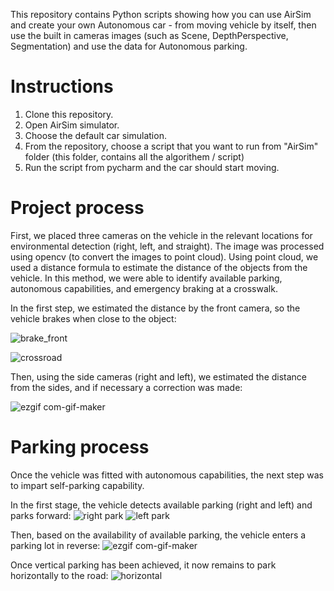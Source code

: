 This repository contains Python scripts showing how you can use AirSim and create your own Autonomous car -
from moving vehicle by itself, then use the built in cameras images (such as Scene, DepthPerspective, Segmentation) and use the data for Autonomous parking.  


# Instructions

1. Clone this repository.
2. Open AirSim simulator.  
3. Choose the default car simulation. 
4. From the repository, choose a script that you want to run from "AirSim" folder (this folder, contains all the algorithem / script)
5. Run the script from pycharm and the car should start moving.

# Project process

First, we placed three cameras on the vehicle in the relevant locations for environmental detection (right, left, and straight).
The image was processed using opencv (to convert the images to point cloud).
Using point cloud, we used a distance formula to estimate the distance of the objects from the vehicle.
In this method, we were able to identify available parking, autonomous capabilities, and emergency braking at a crosswalk.



In the first step, we estimated the distance by the front camera, so the vehicle brakes when close to the object:

![brake_front](https://user-images.githubusercontent.com/57869913/130597386-016d217d-1dc1-43a1-b24f-48e95a01f2a5.gif)

![crossroad](https://user-images.githubusercontent.com/57869913/130615178-372a3934-56d3-4a33-b50f-e83f90a29ef9.gif)


Then, using the side cameras (right and left), we estimated the distance from the sides, and if necessary a correction was made:

![ezgif com-gif-maker](https://user-images.githubusercontent.com/57869913/130595095-b2ac7603-7634-4293-870e-24e7dd42a554.gif)

# Parking process

Once the vehicle was fitted with autonomous capabilities, the next step was to impart self-parking capability.


In the first stage, the vehicle detects available parking (right and left) and parks forward:
![right park](https://user-images.githubusercontent.com/57869913/130614997-d20b8228-c98d-4006-86c6-56c5ba6ed54e.gif) ![left park](https://user-images.githubusercontent.com/57869913/130614516-51fc4e8b-9974-4511-aa79-7693df35bfdc.gif)



Then, based on the availability of available parking, the vehicle enters a parking lot in reverse:
![ezgif com-gif-maker](https://user-images.githubusercontent.com/57869913/130614870-6a9cd96b-11d6-472c-b61c-8687e3e95484.gif)


Once vertical parking has been achieved, it now remains to park horizontally to the road:
![horizontal](https://user-images.githubusercontent.com/57869913/130614000-14cc98d5-7884-4a8c-87d6-ea9c83cd42eb.gif)





